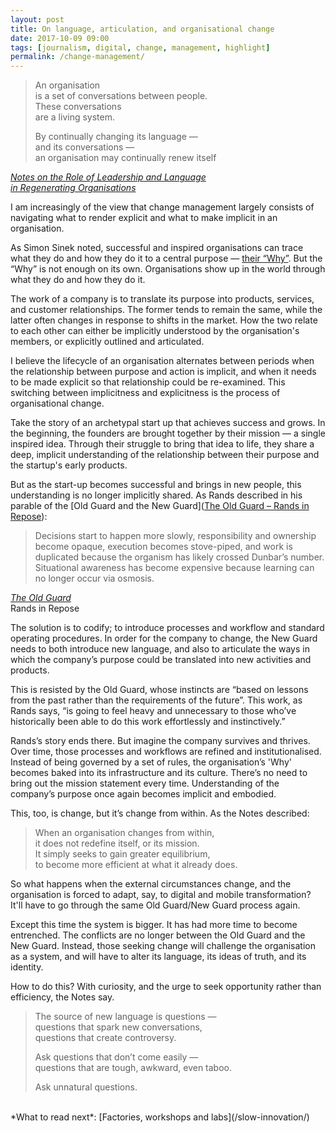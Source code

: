 ```yaml
---
layout: post
title: On language, articulation, and organisational change
date: 2017-10-09 09:00
tags: [journalism, digital, change, management, highlight]
permalink: /change-management/
---
```


> An organisation<br>
> is a set of conversations between people.<br>
> These conversations<br>
> are a living system.<br>
>
> By continually changing its language &mdash;<br>
> and its conversations &mdash;<br>
> an organisation may continually renew itself

<div class="quote-attrib"><a href="http://pangaro.com/littlegreybook.pdf" target="_blank"><i>Notes on the Role of Leadership and Language<br>in Regenerating Organisations</i></a></div>

<span class="firstLetter">I</span> am increasingly of the view that change management largely consists of navigating what to render explicit and what to make implicit in an organisation. 

As Simon Sinek noted, successful and inspired organisations can trace what they do and how they do it to a central purpose &mdash; [their “Why”](https://www.ted.com/talks/simon_sinek_how_great_leaders_inspire_action/). But the “Why” is not enough on its own. Organisations show up in the world through what they do and how they do it. 

The work of a company is to translate its purpose into products, services, and customer relationships. The former tends to remain the same, while the latter often changes in response to shifts in the market. How the two relate to each other can either be implicitly understood by the organisation's members, or explicitly outlined and articulated.

I believe the lifecycle of an organisation alternates between periods when the relationship between purpose and action is implicit, and when it needs to be made explicit so that relationship could be re-examined. This switching between implicitness and explicitness is the process of organisational change.

Take the story of an archetypal start up that achieves success and grows. In the beginning, the founders are brought together by their mission &mdash; a single inspired idea. Through their struggle to bring that idea to life, they share a deep, implicit understanding of the relationship between their purpose and the startup's early products.

But as the start-up becomes successful and brings in new people, this understanding is no longer implicitly shared. As Rands described in his parable of the [Old Guard and the New Guard]([The Old Guard – Rands in Repose](http://randsinrepose.com/archives/the-old-guard/)):

> Decisions start to happen more slowly, responsibility and ownership become opaque, execution becomes stove-piped, and work is duplicated because the organism has likely crossed Dunbar’s number. Situational awareness has become expensive because learning can no longer occur via osmosis.

<div class="quote-attrib"><a href="http://randsinrepose.com/archives/the-old-guard/" target="_blank"><i>The Old Guard</i></a><br>Rands in Repose</div>

<span class="firstLetter">T</span>he solution is to codify; to introduce processes and workflow and standard operating procedures. In order for the company to change, the New Guard needs to both introduce new language, and also to articulate the ways in which the company’s purpose could be translated into new activities and products. 

This is resisted by the Old Guard, whose instincts are “based on lessons from the past rather than the requirements of the future”. This work, as Rands says, “is going to feel heavy and unnecessary to those who’ve historically been able to do this work effortlessly and instinctively.”

Rands’s story ends there. But imagine the company survives and thrives. Over time, those processes and workflows are refined and institutionalised. Instead of being governed by a set of rules, the organisation’s 'Why' becomes baked into its infrastructure and its culture. There’s no need to bring out the mission statement every time. Understanding of the company’s purpose once again becomes implicit and embodied.

This, too, is change, but it’s change from within. As the Notes described:

> When an organisation changes from within,<br>
> it does not redefine itself, or its mission.<br>
> It simply seeks to gain greater equilibrium,<br>
> to become more efficient at what it already does.

So what happens when the external circumstances change, and the organisation is forced to adapt, say, to digital and mobile transformation? It'll have to go through the same Old Guard/New Guard process again. 

Except this time the system is bigger. It has had more time to become entrenched. The conflicts are no longer between the Old Guard and the New Guard. Instead, those seeking change will challenge the organisation as a system, and will have to alter its language, its ideas of truth, and its identity.

How to do this? With curiosity, and the urge to seek opportunity rather than efficiency, the Notes say.

> The source of new language is questions &mdash;<br>
> questions that spark new conversations,<br>
> questions that create controversy.
> 
> Ask questions that don’t come easily &mdash;<br>
> questions that are tough, awkward, even taboo.<br>
> 
> Ask unnatural questions.


<br>
*What to read next*: [Factories, workshops and labs](/slow-innovation/)

